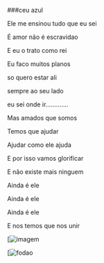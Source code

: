 ###ceu azul


Ele me ensinou tudo que eu sei

É amor não é escravidao

E eu o trato como rei

Eu faco muitos planos

so quero estar ali

sempre ao seu lado

 eu sei onde ir.............

 Mas amados que somos

 Temos que ajudar
 
 Ajudar como ele ajuda

 E por isso vamos glorificar

 E não existe mais ninguem

 Ainda é ele

 Ainda é ele

 Ainda é ele

 E nos temos que nos unir
 
 


[![imagem](https://s2.glbimg.com/e5gJ3_BgUen-w6BG4hRvVBkVdIA=/s.glbimg.com/jo/g1/f/original/2016/02/08/gif-vila-isabel-tici.gif)




[![fodao](https://www.youtube.com/watch?v=bMR9qjF1J6I&pp=ygUMYXJpIGNldSBhenVs)
